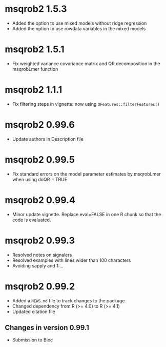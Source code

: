 # msqrob2 1.5.3

- Added the option to use mixed models without ridge regression
- Added the option to use rowdata variables in the mixed models

# msqrob2 1.5.1

- Fix weighted variance covariance matrix and QR decomposition in the msqrobLmer function

# msqrob2 1.1.1

- Fix filtering steps in vignette: now using `QFeatures::filterFeatures()`

# msqrob2 0.99.6

- Update authors in Description file

# msqrob2 0.99.5

- Fix standard errors on the model parameter estimates by msqrobLmer when using doQR = TRUE

# msqrob2 0.99.4

- Minor update vignette. Replace eval=FALSE in one R chunk so that the code is evaluated.

# msqrob2 0.99.3

- Resolved notes on signalers
- Resolved examples with lines wider than 100 characters
- Avoiding sapply and 1:...

# msqrob2 0.99.2

- Added a `NEWS.md` file to track changes to the package.
- Changed dependency from R (>= 4.0) to R (>= 4.1)
- Updated citation file

## Changes in version 0.99.1

 - Submission to Bioc
